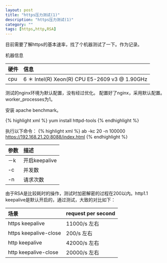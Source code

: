 ```yaml
---
layout: post
title: "https压力测试(1)"
description: "https压力测试(1)"
category: ""
tags: [https,http,RSA]
---
```


目前需要了解https的基本速率，找了个机器测试了一下。作为记录。

机器信息

| 硬件 | 信息     |
| :------------- | :------------- |
| cpu       | 6 ＊ Intel(R) Xeon(R) CPU E5-2609 v3 @ 1.90GHz       |

测试的nginx环境为默认配置，没有经过优化。
配置好了nginx，采用默认配置。worker_processes为1。

安装 apache benchmark。

{% highlight xml %}
yum install httpd-tools
{% endhighlight %}

执行以下命令：
{% highlight xml %}
ab -kc 20 -n 100000 https://192.168.21.20:8088/index.html
{% endhighlight %}

| 参数 | 描述     |
| :------------- | :------------- |
| －k       | 开启keepalive       |
| -c       | 并发数       |
| -n       | 请求次数       |

由于RSA是比较耗时的操作，测试时加密解密的过程在200以内。http1.1 keepalive是默认开启的，通过测试，大致的对比如下：

| 场景    | request per second    |
| :------------- | :------------- |
| https keepalive       | 11000/s 左右     |
| https keepalive-close   | 200/s 左右     |
| http keepalive       | 42000/s 左右     |
| http keepalive-close    | 20000/s 左右     |
